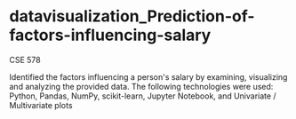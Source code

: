 # datavisualization_Prediction-of-factors-influencing-salary
CSE 578

Identified the factors influencing a person's salary by examining, visualizing and analyzing the provided data.
The following technologies were used: Python, Pandas, NumPy, scikit-learn, Jupyter Notebook, and Univariate / Multivariate plots
